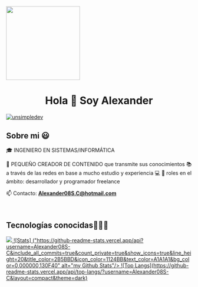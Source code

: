 # <img src="https://media4.giphy.com/media/v1.Y2lkPTc5MGI3NjExbTVxaTNmNjJwN2d2MGNxa3g0bW4zOWtxajFweGJ0djBpdHF1dWx4NSZlcD12MV9pbnRlcm5hbF9naWZfYnlfaWQmY3Q9Zw/qgQUggAC3Pfv687qPC/giphy.gif" width="200"/>

<h1 align="center">Hola 👋 Soy Alexander  </h1> 

<p align="left">
 <a href="https://www.linkedin.com/in/alexander-jesus-sanchez-clemente-934164327/" target="blank"><img align="center" src="https://img.shields.io/badge/LinkedIn-0077B5?style=for-the-badge&logo=linkedin&logoColor=white" alt="unsimpledev"/></a>
<br>
<h2>Sobre mi 😃</h2>
<!--Intro start-->

<p align="left">
🎓 INGENIERO EN SISTEMAS/INFORMÁTICA

🎥 PEQUEÑO CREADOR DE CONTENIDO que transmite sus conocimientos 📚 a través de las redes en base a mucho estudio  y experiencia 💻 
📝 roles en el ámbito: desarrollador y programador freelance

📫 Contacto: **Alexander08S.C@hotmail.com**
<!--Intro end-->
  </p>
<br>

<h2 >Tecnologías conocidas👨🏻‍💻</h2>
<!--tech stack icons-->
<p align="left">
  <a href="https://skillicons.dev">
    <img src="https://skillicons.dev/icons?i=androidstudio,c,cs,cpp,java,php,dart,flutter,py,dotnet,css,html,js,nodejs,mysql,sqlite,firebase,gtk,git,github,docker,materialui,postman,eclipse,vscode,bash,linux,ai,ps&perline=12" />
![Stats] ("https://github-readme-stats.vercel.app/api?username=Alexander08S-C&include_all_commits=true&count_private=true&show_icons=true&line_height=20&title_color=2B5BBD&icon_color=1124BB&text_color=A1A1A1&bg_color=0,000000,130F40" alt="my Github Stats"/>
![Top Langs](https://github-readme-stats.vercel.app/api/top-langs/?username=Alexander08S-C&layout=compact&theme=dark)


